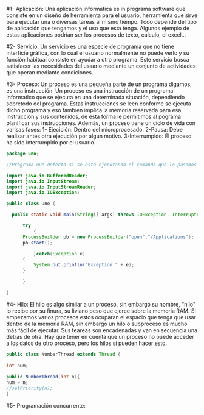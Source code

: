 #1- Aplicación: 
Una aplicación informatica es in programa software que consiste en un diseño de herramienta para el
usuario, herramienta que sirve para ejecutar una o diversas tareas al mismo tiempo. Todo depende del tipo de aplicación
que tengamos y el uso que esta tenga. Algunos ejemplo de estas aplicaciones podrían ser los procesos de texto, calculo,
el excel...

#2- Servicio: 
Un servicio es una especie de programa que no tiene interficie gráfica, con lo cual el usuario normalmente 
no puede verlo y su función habitual consiste en ayudar a otro programa. Este servicio busca satisfacer las necesidades del
usaario mediante un conjunto de actividades que operan mediante condiciones.

#3- Proceso:
Un proceso es una pequeña parte de un programa digamos, es una instrucción. Un proceso es una instrucción de un
programa informatico que se ejecuta en una determinada situación, dependiendo sobretodo del programa. Estas instrucciones se
leen conforme se ejecuta dicho programa y eso también implica la memoria reservada para esa instrucción y sus contenidos, de 
esta forma le permitimos al pograma planificar sus instrucciones. Además, un proceso tiene un ciclo de vida con varisas fases:
  1- Ejecición: Dentro del microprocesado.
  2-Pausa: Debe realizar antes otra ejecución por algún motivo.
  3-Interrumpido: El proceso ha sido interrumpido por el usuario.
  
  ```java
  package uno;
 
//Programa que detecta si se está ejecutando el comando que le pasamos como argumento y de ser así lo termina.
 
import java.io.BufferedReader;
import java.io.InputStream;
import java.io.InputStreamReader;
import java.io.IOException;
 
public class Uno {
 
    public static void main(String[] args) throws IOException, InterruptedException{
 
        try
            {
        ProcessBuilder pb = new ProcessBuilder("open","/Applications");
        pb.start();
 
            }catch(Exception e)
        {
            System.out.println("Exception " + e);
        }
 
        }
 
}
```
  
#4- Hilo: 
El hilo es algo similar a un proceso, sin embargo su nombre, "hilo" lo recibe por su finura, su liviano peso que
ejerce sobre la memoria RAM. Si empezamos varios procesos estos ocuparan el espacio que tenga que usar dentro de la memoria
RAM, sin embargo un hilo o subproceso es mucho más fácil de ejecutar. Sus teareas son encadenadas y van en secuencia una
detrás de otra. Hay que tener en cuenta que un proceso no puede acceder a los datos de otro proceso, pero los hilos si pueden
hacer esto.

```Java 
public class NumberThread extends Thread {
 
int num;
 
public NumberThread(int n){
num = n;
//setPriority(n);
}
```
#5- Programación concurrente:



